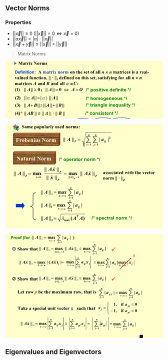 ## Vector Norms

### Properties 

* $||\vec{x}||\ge 0$ ($||\vec{x}||=0 \Leftrightarrow \vec{x}=0$)
* $||\alpha \vec{x}||=|\alpha|·||\vec{x}||$
* $||\vec{x}+\vec{y}||\le ||\vec{x}||+||\vec{y}||$

> Matrix Norms 

![1](1.png)

![2](2.png)

![3](3.png)

## Eigenvalues and Eigenvectors

